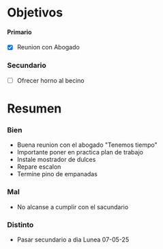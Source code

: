 # Objetivos

#### Primario
- [x] Reunion con Abogado

### Secundario
- [ ] Ofrecer horno al becino

# Resumen

### Bien
- Buena reunion con el abogado "Tenemos tiempo"
- Importante poner en practica plan de trabajo
- Instale mostrador de dulces
- Repare escalon
- Termine pino de empanadas

### Mal
- No alcanse a cumplir con el sacundario


### Distinto 
- Pasar secundario a dia Lunea 07-05-25